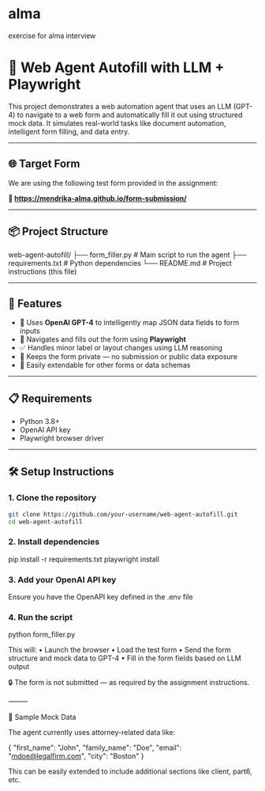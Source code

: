 # alma
exercise for alma interview

# 🤖 Web Agent Autofill with LLM + Playwright

This project demonstrates a web automation agent that uses an LLM (GPT-4) to navigate to a web form and automatically fill it out using structured mock data. It simulates real-world tasks like document automation, intelligent form filling, and data entry.

---

## 🌐 Target Form

We are using the following test form provided in the assignment:

**🔗 https://mendrika-alma.github.io/form-submission/**

---

## 📦 Project Structure
web-agent-autofill/
├── form_filler.py        # Main script to run the agent
├── requirements.txt      # Python dependencies
└── README.md             # Project instructions (this file)

---

## 🚀 Features

- 🧠 Uses **OpenAI GPT-4** to intelligently map JSON data fields to form inputs
- 🧭 Navigates and fills out the form using **Playwright**
- ✅ Handles minor label or layout changes using LLM reasoning
- 🔐 Keeps the form private — no submission or public data exposure
- 📄 Easily extendable for other forms or data schemas

---

## 📋 Requirements

- Python 3.8+
- OpenAI API key
- Playwright browser driver

---

## 🛠️ Setup Instructions

### 1. Clone the repository

```bash
git clone https://github.com/your-username/web-agent-autofill.git
cd web-agent-autofill
```
### 2. Install dependencies

pip install -r requirements.txt
playwright install

### 3. Add your OpenAI API key

Ensure you have the OpenAPI key defined in the .env file

### 4. Run the script

python form_filler.py

This will:
	•	Launch the browser
	•	Load the test form
	•	Send the form structure and mock data to GPT-4
	•	Fill in the form fields based on LLM output

🔒 The form is not submitted — as required by the assignment instructions.

⸻

🧪 Sample Mock Data

The agent currently uses attorney-related data like:

{
  "first_name": "John",
  "family_name": "Doe",
  "email": "mdoe@legalfirm.com",
  "city": "Boston"
}

This can be easily extended to include additional sections like client, part6, etc.



